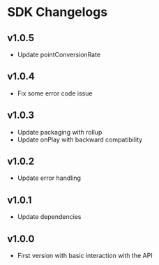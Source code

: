 # SDK Changelogs

## v1.0.5

- Update pointConversionRate

## v1.0.4

- Fix some error code issue

## v1.0.3

- Update packaging with rollup
- Update onPlay with backward compatibility

## v1.0.2

- Update error handling

## v1.0.1

- Update dependencies

## v1.0.0

- First version with basic interaction with the API

